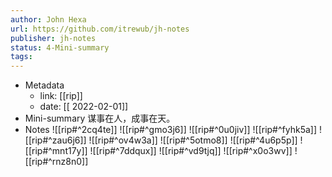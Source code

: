 ```yaml
---
author: John Hexa
url: https://github.com/itrewub/jh-notes
publisher: jh-notes
status: 4-Mini-summary
tags: 
---
```

- Metadata
	- link: [[rip]]
	- date: [[ 2022-02-01]]
- Mini-summary
谋事在人，成事在天。
- Notes
![[rip#^2cq4te]]
![[rip#^gmo3j6]]
![[rip#^0u0jiv]]
![[rip#^fyhk5a]]
![[rip#^zau6j6]]
![[rip#^ov4w3a]]
![[rip#^5otmo8]]
![[rip#^4u6p5p]]
![[rip#^mnt17y]]
![[rip#^7ddqux]]
![[rip#^vd9tjq]]
![[rip#^x0o3wv]]
![[rip#^rnz8n0]]